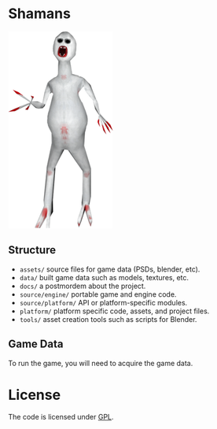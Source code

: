 # Shamans

![shamans phantom](docs/img/phantom.png)

## Structure

- `assets/` source files for game data (PSDs, blender, etc).
- `data/` built game data such as models, textures, etc.
- `docs/` a postmordem about the project.
- `source/engine/` portable game and engine code.
- `source/platform/` API or platform-specific modules.
- `platform/` platform specific code, assets, and project files.
- `tools/` asset creation tools such as scripts for Blender.

## Game Data

To run the game, you will need to acquire the game data.

# License

The code is licensed under [GPL](LICENSE).
